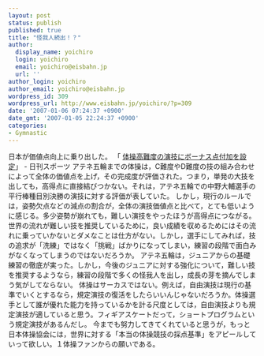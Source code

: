 ```yaml
---
layout: post
status: publish
published: true
title: "怪我人続出！？"
author:
  display_name: yoichiro
  login: yoichiro
  email: yoichiro@eisbahn.jp
  url: ''
author_login: yoichiro
author_email: yoichiro@eisbahn.jp
wordpress_id: 309
wordpress_url: http://www.eisbahn.jp/yoichiro/?p=309
date: '2007-01-06 07:24:37 +0900'
date_gmt: '2007-01-05 22:24:37 +0900'
categories:
- Gymnastic
---
```


日本が価値点向上に乗り出した。
「
[体操高難度の演技にボーナス点付加を設定](http://www.nikkansports.com/sports/f-sp-tp0-20070105-138799.html)」 - 日刊スポーツ
アテネ五輪までの体操は，C難度やD難度の技の組み合わせによって全体の価値点を上げ，その完成度が評価された。つまり，単発の大技を出しても，高得点に直接結びつかない。それは，アテネ五輪での中野大輔選手の平行棒種目別決勝の演技に対する評価が表していた。
しかし，現行のルールでは，姿勢欠点などの減点の割合が，全体の演技価値点と比べて，とても低いように感じる。多少姿勢が崩れても，難しい演技をやったほうが高得点につながる。
世界の流れが難しい技を推奨しているために，良い成績を収めるためにはその流れに乗っていかないとダメなことは仕方がない。しかし，選手にしてみれば，技の追求が「洗練」ではなく「挑戦」ばかりになってしまい，練習の段階で面白みがなくなってしまうのではないだろうか。
アテネ五輪は，ジュニアからの基礎練習の徹底が実った。しかし，今後のジュニアに対する強化について，難しい技を推奨するようなら，練習の段階で多くの怪我人を出し，成長の芽を摘んでしまう気がしてならない。
体操はサーカスではない。例えば，自由演技は現行の基準でいくとするなら，規定演技の復活をしたらいいんじゃないだろうか。体操選手として誰が優れた能力を持っているかを計る尺度としては，自由演技よりも規定演技が適していると思う。フィギアスケートだって，ショートプログラムという規定演技があるんだし。
今までも努力してきてくれていると思うが，もっと日本体操協会には，世界に対する「本当の体操競技の採点基準」をアピールしていって欲しい。１体操ファンからの願いである。
